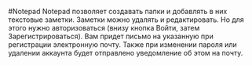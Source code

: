 #Notepad
Notepad позволяет создавать папки и добавлять в них
текстовые заметки. Заметки можно удалять и редактировать.
Но для этого нужно авторизоваться (внизу кнопка Войти,
затем Зарегистрироваться). Вам придет письмо на указанную
при регистрации электронную почту. Также при изменении
пароля или удалении аккаунта будет отправлено уведомление
об этом на почту.
